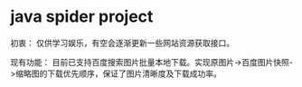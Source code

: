 # java spider project

初衷：
仅供学习娱乐，有空会逐渐更新一些网站资源获取接口。

现有功能：
目前已支持百度搜索图片批量本地下载。实现原图片->百度图片快照->缩略图的下载优先顺序，保证了图片清晰度及下载成功率。
